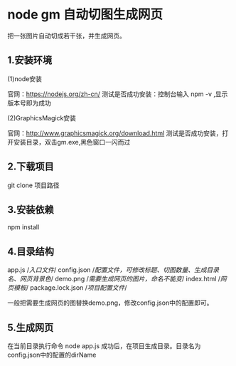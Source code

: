 # node gm 自动切图生成网页
把一张图片自动切成若干张，并生成网页。

## 1.安装环境
(1)node安装

官网：https://nodejs.org/zh-cn/
测试是否成功安装：控制台输入 npm -v  ,显示版本号即为成功

(2)GraphicsMagick安装

官网：http://www.graphicsmagick.org/download.html
测试是否成功安装，打开安装目录，双击gm.exe,黑色窗口一闪而过


## 2.下载项目

git clone 项目路径


## 3.安装依赖

npm install

## 4.目录结构

app.js /*入口文件*/
config.json /*配置文件，可修改标题、切图数量、生成目录名、网页背景色*/
demo.png /*需要生成网页的图片，命名不能变*/
index.html /*网页模板*/
package.lock.json /*项目配置文件*/

一般把需要生成网页的图替换demo.png，修改config.json中的配置即可。


## 5.生成网页

在当前目录执行命令 node app.js
成功后，在项目生成目录。目录名为config.json中的配置的dirName


